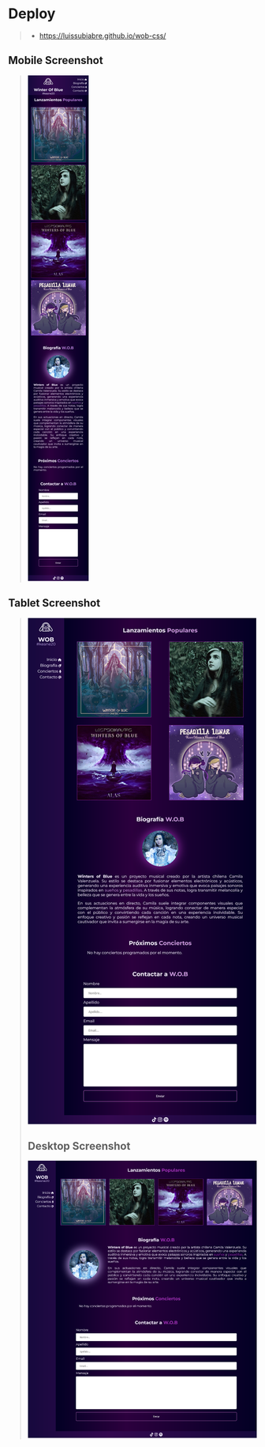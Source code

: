 # Deploy
>- https://luissubiabre.github.io/wob-css/
## Mobile Screenshot
> ![Screenshot](./assets/imgs/screenshots/screentshot-mobile.png)
## Tablet Screenshot
> ![Screenshot](./assets/imgs/screenshots/screenshot-tablet.png)
> ## Desktop Screenshot
> ![Screenshot](./assets/imgs/screenshots/screenshot-desktop.png)
